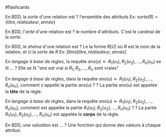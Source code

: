 
#flashcards 

En BDD, la _sorte_ d'une relation est
?
l'ensemble des attributs
Ex: $sorte(R) = \{titre, réalisateur, année\}$
<!--SR:!2022-06-30,26,270-->

En BDD, l'_arité_ d'une relation est
?
le nombre d'attributs. C'est le cardinal de la _sorte_.
<!--SR:!2022-11-18,167,290-->

En BDD, le _shéma_ d'une relation est
?
Le la forme $R[U]$ où $R$ est le nom de la relation, et $U$ la _sorte_ de $R$
Ex: $films[titre, réalisateur, année]$
<!--SR:!2023-03-18,287,330-->


En _langage à base de règles_, la requête $ans(u)\leftarrow R_1(u_1),R_2(u_2),\ldots,R_n(u_n)$ se lit ...
?
Elle se lit "$ans$ est vrai si $R_1,R_2,\ldots,R_n$ sont vraies"
<!--SR:!2023-03-23,292,336-->

En _langage à base de règles_, dans la requête $ans(u)\leftarrow R_1(u_1),R_2(u_2),\ldots,R_n(u_n)$, comment s'appelle la partie $ans(u)$ ?
?
La partie $ans(u)$ est appelée la **tête** de la règle.
<!--SR:!2023-03-24,293,336-->


En _langage à base de règles_, dans la requête $ans(u)\leftarrow R_1(u_1),R_2(u_2),\ldots,R_n(u_n)$, comment est appelée la partie $R_1(u_1),R_2(u_2),\ldots,R_n(u_n)$ ?
?
La partie $R_1(u_1),R_2(u_2),\ldots,R_n(u_n)$ est appelée le **corps** de la règle.
<!--SR:!2023-03-31,300,316-->

En BDD, une _valuation_ est ...
?
Une fonction qui donne des valeurs à chaque attribut.
<!--SR:!2022-07-07,33,296-->


